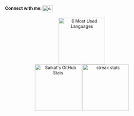 <!--
<h1 align="center">Hi 👋, I'm Saikat Mahmud</h1>
<h3 align="center">Currently a student and passionate about backend</h3>
-->

<p align="left">
<h4 align="left">Connect with me: <a href="https://linkedin.com/in/saikatmahmud" target="blank"><img align="center" src="https://raw.githubusercontent.com/rahuldkjain/github-profile-readme-generator/master/src/images/icons/Social/linked-in-alt.svg" alt="saikatmahmud" height="23" width="33" /></a></h4>

<!-- &nbsp; :email:<b><a href="mailto:zz@mail.com">zz@mail.com</a></b> -->
</p>

<div align="center">
<img align="center" height="152" width="auto" src="https://vercel-overview-api-2.vercel.app/api/top-langs/?username=SaikatMahmud&include_all_commits=true&count_private=true&isFork=true&langs_count=6&layout=compact&custom_title=6%20Most%20Used%20Languages" alt="6 Most Used Languages"/>

 <div align="center">
<img src="https://vercel-overview-api-2.vercel.app/api?username=SaikatMahmud&theme=default&hide_border=false&include_all_commits=true&count_private=true&custom_title=Saikat%27s%20GitHub%20Stats" alt="Saikat's GitHub Stats" height="152" width="auto" loading="lazy"/>
<img height="152" width="auto" src="https://github-readme-streak-stats.herokuapp.com/?user=SaikatMahmud&theme=default&hide_border=false" alt="streak stats"/>
 </div>

</div>




<!--
![]()
![]()
[![Top Langs]()](https://github.com/SaikatMahmud/vercel_overview_api)
 -->
